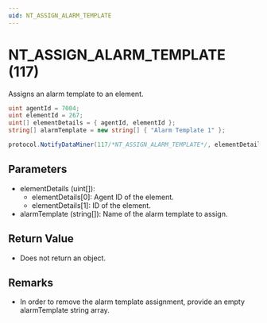 ```yaml
---
uid: NT_ASSIGN_ALARM_TEMPLATE
---
```


# NT_ASSIGN_ALARM_TEMPLATE (117)

Assigns an alarm template to an element.

```csharp
uint agentId = 7004;
uint elementId = 267;
uint[] elementDetails = { agentId, elementId };
string[] alarmTemplate = new string[] { "Alarm Template 1" };

protocol.NotifyDataMiner(117/*NT_ASSIGN_ALARM_TEMPLATE*/, elementDetails, alarmTemplate);
```

## Parameters

- elementDetails (uint[]):
  - elementDetails[0]: Agent ID of the element.
  - elementDetails[1]: ID of the element.
- alarmTemplate (string[]): Name of the alarm template to assign.

## Return Value

- Does not return an object.

## Remarks

- In order to remove the alarm template assignment, provide an empty alarmTemplate string array.

